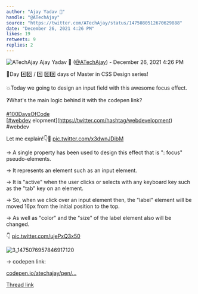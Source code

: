 ```yaml
---
author: "Ajay Yadav 🎯"
handle: "@ATechAjay"
source: "https://twitter.com/ATechAjay/status/1475080512670629888"
date: "December 26, 2021 4:26 PM"
likes: 19
retweets: 9
replies: 2
---
```

![ATechAjay](https://pbs.twimg.com/profile_images/1485567675111981057/mLsrcZdB_normal.jpg)
Ajay Yadav 🎯 ([@ATechAjay](https://twitter.com/ATechAjay)) - December 26, 2021 4:26 PM

💚Day 4️⃣0️⃣ /  1️⃣ 0️⃣0️⃣ days of Master in CSS Design series!

💥Today we going to design an input field with this awesome focus effect.

❓What's the main logic behind it with the codepen link?

[#100DaysOfCode](https://twitter.com/hashtag/100DaysOfCode)  
[[#webdev](https://twitter.com/hashtag/webdev) elopment](https://twitter.com/hashtag/webdevelopment)  
#webdev 

Let me explain!👇🧵 [pic.twitter.com/x3dwnJDibM](https://twitter.com/ATechAjay/status/1475080512670629888/video/1)

→ A single property has been used to design this effect that is ": focus" pseudo-elements.

→ It represents an element such as an input element.

→ It is "active" when the user clicks or selects with any keyboard key such as the "tab" key on an element.

→ So, when we click over an input element then, 
the "label" element will be moved 16px from the initial position to the top.

→ As well as "color" and the "size" of the label element also will be changed.

👇 [pic.twitter.com/ujePxQ3x50](https://twitter.com/ATechAjay/status/1475080526176210950/photo/1)

![3_1475076957846917120](https://pbs.twimg.com/media/FHiGrYjUUAAvUX0.jpg)

→ codepen link:

[codepen.io/atechajay/pen/…](https://codepen.io/atechajay/pen/QWqOYEY)

[Thread link](https://twitter.com/ATechAjay/status/1475080512670629888)